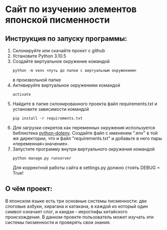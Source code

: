 # Сайт по изучению элементов японской писменности

## Инструкция по запуску программы:

1. Склонируйте или скачайте проект с github
2. Установитe Python 3.10.5
3. Создайте виртуальное окружение командой
    ```commandline
    python -m venv <путь до папки с виртуальным окружением>
    ```
    в произвольной папке
4. Активируйте виртуальное окружением командой
    ```commandline
    activate
    ```
5. Найдите в папке склонированного проекта файл requirements.txt и установите зависимости командой
    ```commandline
    pip install -r requirements.txt
    ```
6. Для загрузки секретов как переменных окружения используется библиотека [python-dotenv](https://pypi.org/project/python-dotenv/).
Создайте файл с имененем ".env" в той же директории, что и файл "requirements.txt" и добавьте в него пары «переменная=значение».
7. Запустите программу внутри виртуального окружения командой
    ```commandline
    python manage.py runserver
    ```
   Для корректной работы сайта в settings.py должно стоять DEBUG = True!

## О чём проект:

В японском языке есть три основные системы писменности:
две слоговые азбуки, хирагана и катакана, в каждой из который один символ означает слог,
и кандзи - иероглифы китайского происхождения.
В данном проекте пользователь может изучать эти системы писменности и проверять свои знания.
